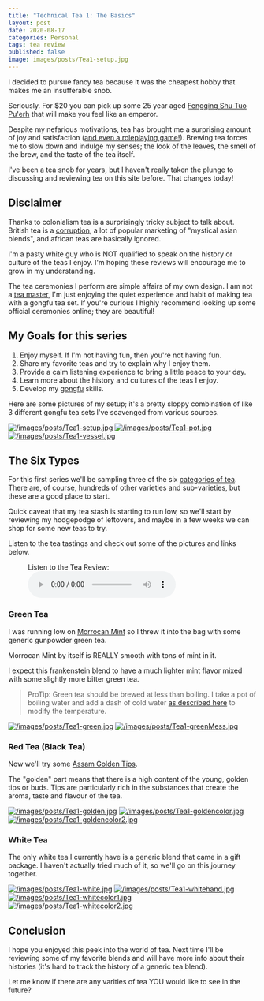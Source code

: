 ```yaml
---
title: "Technical Tea 1: The Basics"
layout: post
date: 2020-08-17
categories: Personal
tags: tea review
published: false
image: images/posts/Tea1-setup.jpg
---
```


I decided to pursue fancy tea because it was the cheapest hobby that makes me an insufferable snob. 

Seriously. For $20 you can pick up some 25 year aged [Fengqing Shu Tuo  Pu'erh](https://meileaf.com/tea/black-yunnan-tuo/) that will make you feel like an emperor.

Despite my nefarious motivations, tea has brought me a surprising amount of joy and satisfaction ([and even a roleplaying game!](/patreon)). Brewing tea forces me to slow down and indulge my senses; the look of the leaves, the smell of the brew, and the taste of the tea itself. 

I've been a tea snob for years, but I haven't really taken the plunge to discussing and reviewing tea on this site before. That changes today! 

## Disclaimer

Thanks to colonialism tea is a surprisingly tricky subject to talk about. British tea is a [corruption](https://www.aljazeera.com/indepth/opinion/british-colonialism-ruined-perfect-cup-tea-170918113331476.html), a lot of popular marketing of "mystical asian blends", and african teas are basically ignored.

I'm a pasty white guy who is NOT qualified to speak on the history or culture of the teas I enjoy. I'm hoping these reviews will encourage me to grow in my understanding.

The tea ceremonies I perform are simple affairs of my own design. I am not a [tea master](https://en.wikipedia.org/wiki/Japanese_tea_ceremony), I'm just enjoying the quiet experience and habit of making tea with a gongfu tea set. If you're curious I highly recommend looking up some official ceremonies online; they are beautiful!

## My Goals for this series

1. Enjoy myself. If I'm not having fun, then you're not having fun.
2. Share my favorite teas and try to explain why I enjoy them.
3. Provide a calm listening experience to bring a little peace to your day.
4. Learn more about the history and cultures of the teas I enjoy.
5. Develop my [gongfu](https://www.reddit.com/r/tea/wiki/faq/gongfucha#wiki_an_introduction_to_gongfu_tea) skills.

Here are some pictures of my setup; it's a pretty sloppy combination of like 3 different gongfu tea sets I've scavenged from various sources.

[![/images/posts/Tea1-setup.jpg](/images/posts/Tea1-setup.jpg)](/images/posts/Tea1-setup.jpg)
[![/images/posts/Tea1-pot.jpg](/images/posts/Tea1-pot.jpg)](/images/posts/Tea1-pot.jpg)
[![/images/posts/Tea1-vessel.jpg](/images/posts/Tea1-vessel.jpg)](/images/posts/Tea1-vessel.jpg)

## The Six Types

For this first series we'll be sampling three of the six [categories of tea](https://teaepicure.com/tea-classification/). There are, of course, hundreds of other varieties and sub-varieties, but these are a good place to start.

Quick caveat that my tea stash is starting to run low, so we'll start by reviewing my hodgepodge of leftovers, and maybe in a few weeks we can shop for some new teas to try.

Listen to the tea tastings and check out some of the pictures and links below.

<figure>
    <figcaption>Listen to the Tea Review:</figcaption>
    <audio
        controls
        src="/files/Audio/Tea1.mp3">
            Your browser does not support the
            <code>audio</code> element.
    </audio>
</figure>

### Green Tea

I was running low on [Morrocan Mint](https://www.uptontea.com/flavored-green-tea/mint-loose-leaf-green-tea/p/V00418/) so I threw it into the bag with some generic gunpowder green tea. 

Morrocan Mint by itself is REALLY smooth with tons of mint in it. 

I expect this frankenstein blend to have a much lighter mint flavor mixed with some slightly more bitter green tea.

> ProTip: Green tea should be brewed at less than boiling. I take a pot of boiling water and add a dash of cold water [as described here](https://www.youtube.com/watch?v=spTBscGMG2c) to modify the temperature.

[![/images/posts/Tea1-green.jpg](/images/posts/Tea1-green.jpg)](/images/posts/Tea1-green.jpg)
[![/images/posts/Tea1-greenMess.jpg](/images/posts/Tea1-greenMess.jpg)](/images/posts/Tea1-greenMess.jpg)

### Red Tea (Black Tea)

Now we'll try some [Assam Golden Tips](https://www.eldenstreettea.com/the-tea-shop.html?store-page=Assam-Golden-Tips-p190939461).

The "golden" part means that there is a high content of the young, golden tips or buds. Tips are particularly rich in the substances that create the aroma, taste and flavour of the tea.

[![/images/posts/Tea1-golden.jpg](/images/posts/Tea1-golden.jpg)](/images/posts/Tea1-golden.jpg)
[![/images/posts/Tea1-goldencolor.jpg](/images/posts/Tea1-goldencolor.jpg)](/images/posts/Tea1-goldencolor.jpg)
[![/images/posts/Tea1-goldencolor2.jpg](/images/posts/Tea1-goldencolor2.jpg)](/images/posts/Tea1-goldencolor2.jpg)

### White Tea

The only white tea I currently have is a generic blend that came in a gift package. I haven't actually tried much of it, so we'll go on this journey together.

[![/images/posts/Tea1-white.jpg](/images/posts/Tea1-white.jpg)](/images/posts/Tea1-white.jpg)
[![/images/posts/Tea1-whitehand.jpg](/images/posts/Tea1-whitehand.jpg)](/images/posts/Tea1-whitehand.jpg)
[![/images/posts/Tea1-whitecolor1.jpg](/images/posts/Tea1-whitecolor1.jpg)](/images/posts/Tea1-whitecolor1.jpg)
[![/images/posts/Tea1-whitecolor2.jpg](/images/posts/Tea1-whitecolor2.jpg)](/images/posts/Tea1-whitecolor2.jpg)

## Conclusion

I hope you enjoyed this peek into the world of tea. Next time I'll be reviewing some of my favorite blends and will have more info about their histories (it's hard to track the history of a generic tea blend).

Let me know if there are any varities of tea YOU would like to see in the future?


